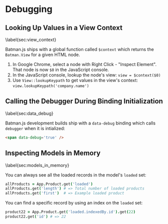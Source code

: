 # Debugging

## Looking Up Values in a View Context
\label{sec:view_context}

Batman.js ships with a global function called `$context` which returns the `Batman.View` for a given HTML node.

1. In Google Chrome, select a node with Right Click - "Inspect Element". That node is now `$0` in the JavaScript console.
2. In the JavaScript console, lookup the node's view: `view = $context($0)`
3. Use `View::lookupKeypath` to get values in the view's context: `view.lookupKeypath('company.name')`

## Calling the Debugger During Binding Initialization
\label{sec:data_debug}

Batman.js development builds ship with a `data-debug` binding which calls `debugger` when it is intialized:

```html
<span data-debug='true' />
```

## Inspecting Models in Memory
\label{sec:models_in_memory}

You can always see all the loaded records in the model's `loaded` set:

```coffeescript
allProducts = App.Product.get('loaded')
allProducts.get('length') # => Total number of loaded products
allProducts.get('first')  # => Example loaded product
```

You can find a specific record by using an index on the `loaded` set:

```coffeescript
product22 = App.Product.get('loaded.indexedBy.id').get(22)
product22.get('id') # => 22
```

